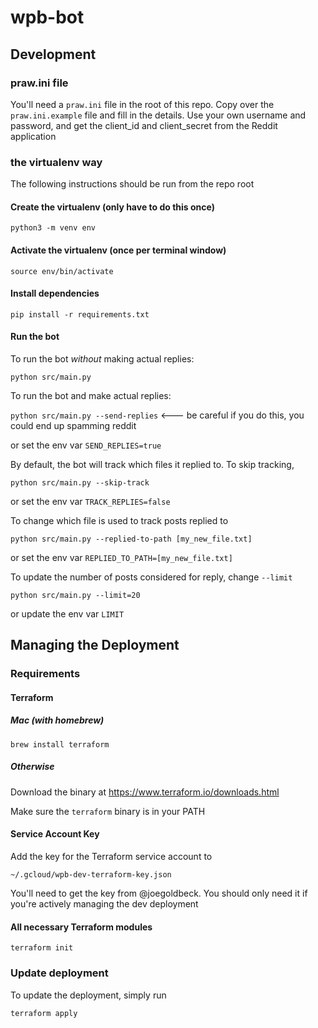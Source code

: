 # wpb-bot

## Development

### praw.ini file

You'll need a `praw.ini` file in the root of this repo. Copy over the `praw.ini.example` file and fill in the details. Use your own username and password, and get the client_id and client_secret from the Reddit application

### the virtualenv way

The following instructions should be run from the repo root

#### Create the virtualenv (only have to do this once)

`python3 -m venv env`

#### Activate the virtualenv (once per terminal window)

`source env/bin/activate`

#### Install dependencies

`pip install -r requirements.txt`

#### Run the bot

To run the bot _without_ making actual replies:

`python src/main.py`

To run the bot and make actual replies:

`python src/main.py --send-replies` <--- be careful if you do this, you could end up spamming reddit

or set the env var `SEND_REPLIES=true`

By default, the bot will track which files it replied to. To skip tracking,

`python src/main.py --skip-track`

or set the env var `TRACK_REPLIES=false`

To change which file is used to track posts replied to

`python src/main.py --replied-to-path [my_new_file.txt]`

or set the env var `REPLIED_TO_PATH=[my_new_file.txt]`

To update the number of posts considered for reply, change `--limit`

`python src/main.py --limit=20`

or update the env var `LIMIT`

## Managing the Deployment

### Requirements

#### Terraform

##### Mac (with homebrew)

`brew install terraform`

##### Otherwise

Download the binary at https://www.terraform.io/downloads.html

Make sure the `terraform` binary is in your PATH

#### Service Account Key

Add the key for the Terraform service account to

`~/.gcloud/wpb-dev-terraform-key.json`

You'll need to get the key from @joegoldbeck. You should only need it if you're actively managing the dev deployment

#### All necessary Terraform modules

`terraform init`

### Update deployment

To update the deployment, simply run

`terraform apply`